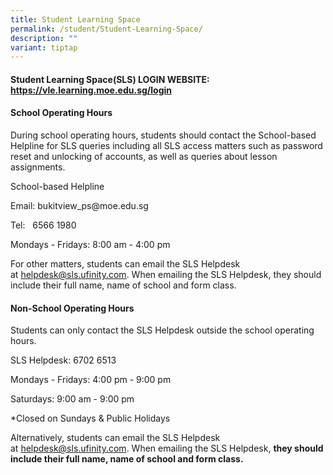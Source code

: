 ```yaml
---
title: Student Learning Space
permalink: /student/Student-Learning-Space/
description: ""
variant: tiptap
---
```

<h4><strong>Student Learning Space(SLS) LOGIN WEBSITE:</strong><br><a href="https://vle.learning.moe.edu.sg/login" rel="noopener noreferrer nofollow" target="_blank">https://vle.learning.moe.edu.sg/login</a></h4>
<p></p>
<h4><strong>School Operating Hours</strong></h4>
<p>During school operating hours, students should contact the&nbsp;School-based
Helpline&nbsp;for SLS queries including all SLS access matters such as
password reset and unlocking of accounts, as well as queries about lesson
assignments.</p>
<p>School-based Helpline</p>
<p>Email:&nbsp;bukitview_ps@moe.edu.sg</p>
<p>Tel:&nbsp; &nbsp;6566 1980</p>
<p>Mondays - Fridays: 8:00 am - 4:00 pm</p>
<p>For other matters, students can email the SLS Helpdesk at&nbsp;<a href="mailto:helpdesk@sls.ufinity.com" rel="noopener noreferrer nofollow" target="_blank">helpdesk@sls.ufinity.com</a>.&nbsp;When
emailing the SLS Helpdesk,&nbsp;they should include their full name, name
of school and form class.</p>
<h4><strong>Non-School Operating Hours</strong></h4>
<p>Students&nbsp;can&nbsp;only&nbsp;contact the&nbsp;SLS Helpdesk&nbsp;outside
the school operating hours.</p>
<p>SLS Helpdesk: 6702 6513</p>
<p>Mondays - Fridays: 4:00 pm - 9:00 pm</p>
<p>Saturdays: 9:00 am -&nbsp;9:00 pm</p>
<p>*Closed on Sundays &amp; Public Holidays</p>
<p>Alternatively, students can email the SLS Helpdesk at&nbsp;<a href="mailto:helpdesk@sls.ufinity.com" rel="noopener noreferrer nofollow" target="_blank">helpdesk@sls.ufinity.com</a>.
When emailing the SLS Helpdesk,&nbsp;<strong>they should include their full name, name of school and form class.</strong>
</p>